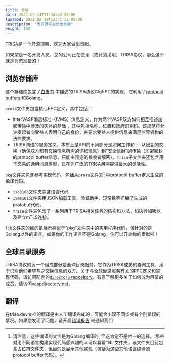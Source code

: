 ```yaml
---
title: 贡献
date: 2021-06-14T11:34:06-05:00
lastmod: 2022-02-19T13:41:33-05:00
description: "为开源项目做出贡献"
weight: 110
---
```


TRISA是一个开源项目，欢迎大家做出贡献。

如果您是一名开发人员，您的公司正在使用（或计划采用）TRISA协议，那么这个就是为您准备的！

## 浏览存储库

这个存储库包含了[白皮书](https://trisa.io/trisa-whitepaper/) 中描述的TRISA协议中gRPC的实现，它利用了[protocol buffers](https://grpc.io/) 和Golang。

`proto`文件夹包含核心RPC定义，其中包括：
 - interVASP消息标准（IVMS）消息定义，作为两个VASP双方如何相互描述加密传输中涉及的实体的基础  ，其中包括名称、位置和政府识别码。该规范将允许发起者向受益人表明自己的身份，并要求受益人提供信息来满足监管机构的法律要求。
 - TRISA网络的服务定义，本质上是API的不同部分是如何工作和 &mdash; 从密钥的交换（确保双方都有交换信息所需的详细信息）到“安全信封”的传输（加密密封的protocol buffer信息，只能由预定的接收者解密）。`trisa`子文件夹还包含用于交易的通用消息类型，旨在为广泛的TRISA用例提供最大的灵活性。

`pkg`文件夹包含参考实现代码，包括从`proto`文件夹[^1] 中protocol buffer定义生成的编译代码。
 - `iso3166`文件夹包含语言代码
 - `ivms101`文件夹用JSON加载工具、验证助手、短常数等扩展了生成的protobuf代码。
 - `trisa`文件夹包含了一系列用于TRISA相关任务的结构和方法，如执行加密以及建立mTLS连接。

`lib`文件夹的目的是展示类似于“pkg”文件夹中的实用程序代码，但针对的是Golang以外的语言。如果你的工作语言不是Golang，你可以开始你的贡献啦！

[^1]: 请注意，这些编译的文件是为Golang编译的; 但这肯定不是唯一的选择。 那些对用不同语言构建实现代码感兴趣的人可以看看“lib”文件夹，该文件夹目前包含占位符文件夹，但目的是展示其他实现（包括为这些其他语言编译的protocol buffer代码）。

## 全球目录服务


TRISA协议的另一个组成部分是全球目录服务，它作为TRISA成员的查询工具，用于识别他们希望与之交换信息的双方。关于与全球目录服务有关的RPC定义和实现代码，请访问配套的[`directory` repository](https://github.com/trisacrypto/directory)。有意了解更多关于如何成为目录的成员，请访问[vaspdirectory.net](https://vaspdirectory.net/)。

## 翻译

在trisa.dev文档的翻译是由人工翻译完成的，可能会出现不同步或有个别错误的情况。如果您发现了问题，请开启[错误报告](https://github.com/trisacrypto/trisa/issues/new) 来通知我们